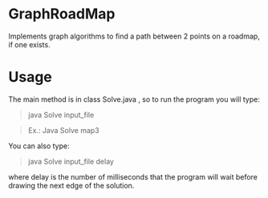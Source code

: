 # GraphRoadMap
Implements graph algorithms to find a path between 2 points on a roadmap, if one exists. 

# Usage 
The main method is in class Solve.java , so to run the program you will type:

> java Solve input_file

> Ex.: Java Solve map3

You can also type:

> java Solve input_file delay

where delay is the number of milliseconds that the program will wait before drawing the next edge of the solution.
